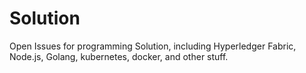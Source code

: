 # Solution
Open Issues for programming Solution, including Hyperledger Fabric, Node.js, Golang, kubernetes, docker, and other stuff. 
